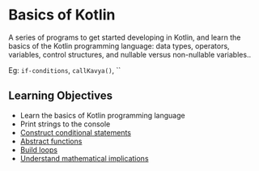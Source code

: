 # Basics of Kotlin

A series of programs to get started developing in Kotlin, and learn the basics of the Kotlin programming language: data types, operators, variables, control structures, and nullable versus non-nullable variables..

Eg: `if-conditions`, `callKavya()`, ``

## Learning Objectives

- Learn the basics of Kotlin programming language
- Print strings to the console
- [Construct conditional statements](if-conditions/README.md)
- [Abstract functions](functions/README.md)
- [Build loops](loops/README.md)
- [Understand mathematical implications](math/README.md)
